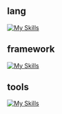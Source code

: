 ## lang
[![My Skills](https://skillicons.dev/icons?i=bash,css,html,js,md,mysql,postgres,py,regex,sqlite&theme=light)](https://skillicons.dev)
## framework
[![My Skills](https://skillicons.dev/icons?i=angular,tailwind,react&theme=light)](https://skillicons.dev)
## tools
[![My Skills](https://skillicons.dev/icons?i=linux,git,nodejs,npm,postman,vercel,vim,vite,vscode,yarn&theme=light)](https://skillicons.dev)

<!--
**kittha/kittha** is a ✨ _special_ ✨ repository because its `README.md` (this file) appears on your GitHub profile.

Here are some ideas to get you started:

- 🔭 I’m currently working on ...
- 🌱 I’m currently learning ...
- 👯 I’m looking to collaborate on ...
- 🤔 I’m looking for help with ...
- 💬 Ask me about ...
- 📫 How to reach me: ...
- 😄 Pronouns: ...
- ⚡ Fun fact: ...
-->
